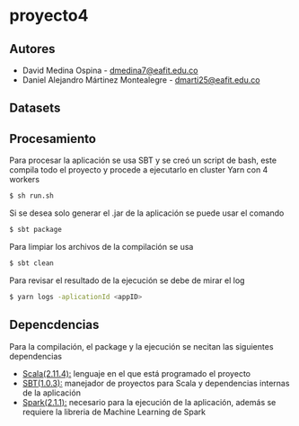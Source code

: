 # proyecto4

## Autores
- David Medina Ospina - dmedina7@eafit.edu.co
- Daniel Alejandro Mártinez Montealegre - dmarti25@eafit.edu.co

## Datasets 

## Procesamiento
Para procesar la aplicación se usa SBT y se creó un script de bash, este compila todo el proyecto y procede a ejecutarlo en cluster Yarn con 4 workers
```bash 
$ sh run.sh
```
Si se desea solo generar el .jar de la aplicación se puede usar el comando
```bash
$ sbt package
```
Para limpiar los archivos de la compilación se usa
```bash
$ sbt clean
```
Para revisar el resultado de la ejecución se debe de mirar el log
```bash
$ yarn logs -aplicationId <appID>
```

## Depencdencias
Para la compilación, el package y la ejecución se necitan las siguientes dependencias
- [Scala(2.11.4):](https://www.scala-lang.org/) lenguaje en el que está programado el proyecto
- [SBT(1.0.3):](http://www.scala-sbt.org/) manejador de proyectos para Scala y dependencias internas de la aplicación
- [Spark(2.1.1):](https://spark.apache.org/) necesario para la ejecución de la aplicación, además se requiere la libreria de Machine Learning de Spark
